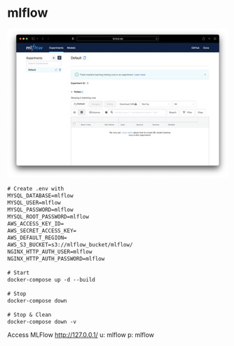 # mlflow
![MLFlow](images/mlflow.png)

```
# Create .env with 
MYSQL_DATABASE=mlflow
MYSQL_USER=mlflow
MYSQL_PASSWORD=mlflow
MYSQL_ROOT_PASSWORD=mlflow
AWS_ACCESS_KEY_ID=
AWS_SECRET_ACCESS_KEY=
AWS_DEFAULT_REGION=
AWS_S3_BUCKET=s3://mlflow_bucket/mlflow/
NGINX_HTTP_AUTH_USER=mlflow
NGINX_HTTP_AUTH_PASSWORD=mlflow

# Start
docker-compose up -d --build 

# Stop
docker-compose down

# Stop & Clean
docker-compose down -v 
```

Access MLFlow
http://127.0.0.1/
u: mlflow
p: mlflow

